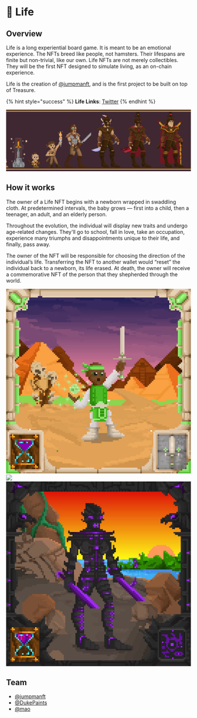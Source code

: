 # 👶 Life

## Overview

Life is a long experiential board game. It is meant to be an emotional experience. The NFTs breed like people, not hamsters. Their lifespans are finite but non-trivial, like our own. Life NFTs are not merely collectibles. They will be the first NFT designed to simulate living, as an on-chain experience.

Life is the creation of [@jumpmanft](https://twitter.com/jumpmanft), and is the first project to be built on top of Treasure.

{% hint style="success" %}
**Life Links**: [Twitter](https://twitter.com/lifenft\_)
{% endhint %}

![](<../../../.gitbook/assets/1500x500 (1).jpg>)

## How it works

The owner of a Life NFT begins with a newborn wrapped in swaddling cloth. At predetermined intervals, the baby grows — first into a child, then a teenager, an adult, and an elderly person.

Throughout the evolution, the individual will display new traits and undergo age-related changes. They'll go to school, fall in love, take an occupation, experience many triumphs and disappointments unique to their life, and finally, pass away.

The owner of the NFT will be responsible for choosing the direction of the individual’s life. Transferring the NFT to another wallet would “reset” the individual back to a newborn, its life erased. At death, the owner will receive a commemorative NFT of the person that they shepherded through the world.

![](<../../../.gitbook/assets/FGG9q2WUUAcZXWz (1).jpg>) ![](../../../.gitbook/assets/FFYxjuOXsA0\_BPr.jpg) ![](../../../.gitbook/assets/FF8zDcsVcAIRO5T.jpg)

## **Team**

* [@jumpmanft](https://twitter.com/jumpmanft)
* [@DukePaints](https://twitter.com/DukePaints)
* [@mao](https://twitter.com/Mezereth)
